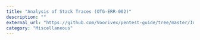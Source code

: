 ```yaml
---
title: "Analysis of Stack Traces (OTG-ERR-002)"
description: ""
external_url: "https://github.com/Voorivex/pentest-guide/tree/master/Information-Leakag"
category: "Miscellaneous"
---
```

